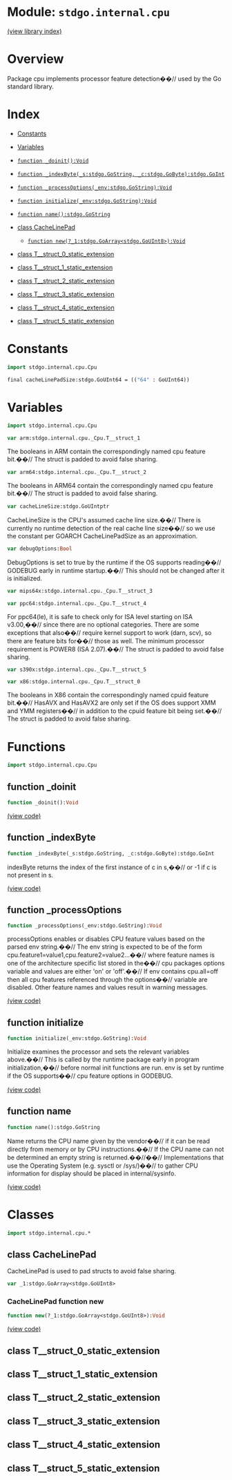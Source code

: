 # Module: `stdgo.internal.cpu`

[(view library index)](../../stdgo.md)


# Overview


Package cpu implements processor feature detection��// used by the Go standard library. 


# Index


- [Constants](<#constants>)

- [Variables](<#variables>)

- [`function _doinit():Void`](<#function-_doinit>)

- [`function _indexByte(_s:stdgo.GoString, _c:stdgo.GoByte):stdgo.GoInt`](<#function-_indexbyte>)

- [`function _processOptions(_env:stdgo.GoString):Void`](<#function-_processoptions>)

- [`function initialize(_env:stdgo.GoString):Void`](<#function-initialize>)

- [`function name():stdgo.GoString`](<#function-name>)

- [class CacheLinePad](<#class-cachelinepad>)

  - [`function new(?_1:stdgo.GoArray<stdgo.GoUInt8>):Void`](<#cachelinepad-function-new>)

- [class T\_\_struct\_0\_static\_extension](<#class-t__struct_0_static_extension>)

- [class T\_\_struct\_1\_static\_extension](<#class-t__struct_1_static_extension>)

- [class T\_\_struct\_2\_static\_extension](<#class-t__struct_2_static_extension>)

- [class T\_\_struct\_3\_static\_extension](<#class-t__struct_3_static_extension>)

- [class T\_\_struct\_4\_static\_extension](<#class-t__struct_4_static_extension>)

- [class T\_\_struct\_5\_static\_extension](<#class-t__struct_5_static_extension>)

# Constants


```haxe
import stdgo.internal.cpu.Cpu
```


```haxe
final cacheLinePadSize:stdgo.GoUInt64 = (("64" : GoUInt64))
```


# Variables


```haxe
import stdgo.internal.cpu.Cpu
```


```haxe
var arm:stdgo.internal.cpu._Cpu.T__struct_1
```


The booleans in ARM contain the correspondingly named cpu feature bit.��// The struct is padded to avoid false sharing. 


```haxe
var arm64:stdgo.internal.cpu._Cpu.T__struct_2
```


The booleans in ARM64 contain the correspondingly named cpu feature bit.��// The struct is padded to avoid false sharing. 


```haxe
var cacheLineSize:stdgo.GoUIntptr
```


CacheLineSize is the CPU's assumed cache line size.��// There is currently no runtime detection of the real cache line size��// so we use the constant per GOARCH CacheLinePadSize as an approximation. 


```haxe
var debugOptions:Bool
```


DebugOptions is set to true by the runtime if the OS supports reading��// GODEBUG early in runtime startup.��// This should not be changed after it is initialized. 


```haxe
var mips64x:stdgo.internal.cpu._Cpu.T__struct_3
```


```haxe
var ppc64:stdgo.internal.cpu._Cpu.T__struct_4
```


For ppc64\(le\), it is safe to check only for ISA level starting on ISA v3.00,��// since there are no optional categories. There are some exceptions that also��// require kernel support to work \(darn, scv\), so there are feature bits for��// those as well. The minimum processor requirement is POWER8 \(ISA 2.07\).��// The struct is padded to avoid false sharing. 


```haxe
var s390x:stdgo.internal.cpu._Cpu.T__struct_5
```


```haxe
var x86:stdgo.internal.cpu._Cpu.T__struct_0
```


The booleans in X86 contain the correspondingly named cpuid feature bit.��// HasAVX and HasAVX2 are only set if the OS does support XMM and YMM registers��// in addition to the cpuid feature bit being set.��// The struct is padded to avoid false sharing. 


# Functions


```haxe
import stdgo.internal.cpu.Cpu
```


## function \_doinit


```haxe
function _doinit():Void
```


 


[\(view code\)](<./Cpu.hx#L613>)


## function \_indexByte


```haxe
function _indexByte(_s:stdgo.GoString, _c:stdgo.GoByte):stdgo.GoInt
```


indexByte returns the index of the first instance of c in s,��// or \-1 if c is not present in s. 


[\(view code\)](<./Cpu.hx#L589>)


## function \_processOptions


```haxe
function _processOptions(_env:stdgo.GoString):Void
```


processOptions enables or disables CPU feature values based on the parsed env string.��// The env string is expected to be of the form cpu.feature1=value1,cpu.feature2=value2...��// where feature names is one of the architecture specific list stored in the��// cpu packages options variable and values are either 'on' or 'off'.��// If env contains cpu.all=off then all cpu features referenced through the options��// variable are disabled. Other feature names and values result in warning messages. 


[\(view code\)](<./Cpu.hx#L515>)


## function initialize


```haxe
function initialize(_env:stdgo.GoString):Void
```


Initialize examines the processor and sets the relevant variables above.��// This is called by the runtime package early in program initialization,��// before normal init functions are run. env is set by runtime if the OS supports��// cpu feature options in GODEBUG. 


[\(view code\)](<./Cpu.hx#L502>)


## function name


```haxe
function name():stdgo.GoString
```


Name returns the CPU name given by the vendor��// if it can be read directly from memory or by CPU instructions.��// If the CPU name can not be determined an empty string is returned.��//��// Implementations that use the Operating System \(e.g. sysctl or /sys/\)��// to gather CPU information for display should be placed in internal/sysinfo. 


[\(view code\)](<./Cpu.hx#L609>)


# Classes


```haxe
import stdgo.internal.cpu.*
```


## class CacheLinePad


CacheLinePad is used to pad structs to avoid false sharing. 


```haxe
var _1:stdgo.GoArray<stdgo.GoUInt8>
```


### CacheLinePad function new


```haxe
function new(?_1:stdgo.GoArray<stdgo.GoUInt8>):Void
```


 


[\(view code\)](<./Cpu.hx#L138>)


## class T\_\_struct\_0\_static\_extension


 


## class T\_\_struct\_1\_static\_extension


 


## class T\_\_struct\_2\_static\_extension


 


## class T\_\_struct\_3\_static\_extension


 


## class T\_\_struct\_4\_static\_extension


 


## class T\_\_struct\_5\_static\_extension


 


